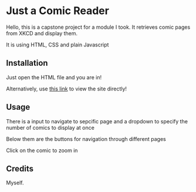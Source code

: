 # Just a Comic Reader

Hello, this is a capstone project for a module I took. It retrieves comic pages from XKCD and display them.

It is using HTML, CSS and plain Javascript

## Installation

Just open the HTML file and you are in!

Alternatively, use [this link](https://junhuitan2017.github.io/ComicReader/manga.html) to view the site directly!

## Usage

There is a input to navigate to sepcific page and a dropdown to specify the number of comics to display at once

Below them are the buttons for navigation through different pages

Click on the comic to zoom in

## Credits

Myself.